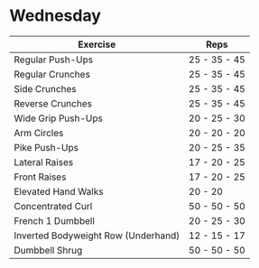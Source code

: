 # Wednesday

| Exercise                              | Reps         |
|---------------------------------------|--------------|
| Regular Push-Ups                      | 25 - 35 - 45 |
| Regular Crunches                      | 25 - 35 - 45 |
| Side Crunches                         | 25 - 35 - 45 |
| Reverse Crunches                      | 25 - 35 - 45 |
| Wide Grip Push-Ups                    | 20 - 25 - 30 |
| Arm Circles                           | 20 - 20 - 20 |
| Pike Push-Ups                         | 20 - 25 - 35 |
| Lateral Raises                        | 17 - 20 - 25 |
| Front Raises                          | 17 - 20 - 25 |
| Elevated Hand Walks                   | 20 - 20      |
| Concentrated Curl                     | 50 - 50 - 50 |
| French 1 Dumbbell                     | 20 - 25 - 30 |
| Inverted Bodyweight Row (Underhand)   | 12 - 15 - 17 |
| Dumbbell Shrug                        | 50 - 50 - 50 |
